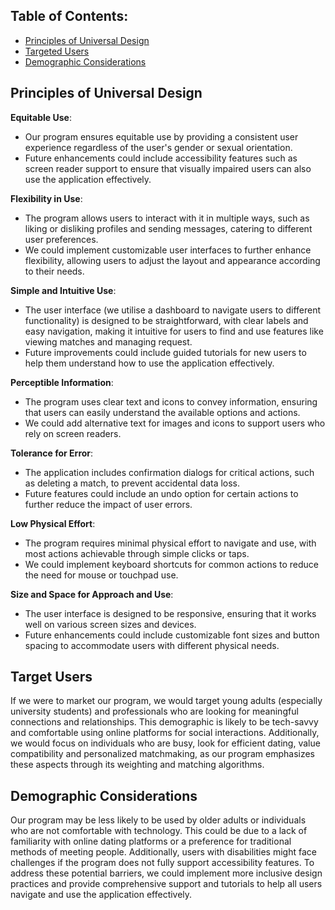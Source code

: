 ## Table of Contents:
- [Principles of Universal Design](#principles-of-universal-design)
- [Targeted Users](#targeted-users)
- [Demographic Considerations](#demographic-considerations)

## Principles of Universal Design

**Equitable Use**:
- Our program ensures equitable use by providing a consistent user experience regardless of the user's gender or sexual orientation.
- Future enhancements could include accessibility features such as screen reader support to ensure that visually impaired users can also use the application effectively.

**Flexibility in Use**:
- The program allows users to interact with it in multiple ways, such as liking or disliking profiles and sending messages, catering to different user preferences.
-  We could implement customizable user interfaces to further enhance flexibility, allowing users to adjust the layout and appearance according to their needs.

**Simple and Intuitive Use**:
- The user interface (we utilise a dashboard to navigate users to different functionality) is designed to be straightforward, with clear labels and easy navigation, making it intuitive for users to find and use features like viewing matches and managing request.
- Future improvements could include guided tutorials for new users to help them understand how to use the application effectively.

**Perceptible Information**:
- The program uses clear text and icons to convey information, ensuring that users can easily understand the available options and actions.
- We could add alternative text for images and icons to support users who rely on screen readers.

**Tolerance for Error**:
- The application includes confirmation dialogs for critical actions, such as deleting a match, to prevent accidental data loss.
- Future features could include an undo option for certain actions to further reduce the impact of user errors.

**Low Physical Effort**:
- The program requires minimal physical effort to navigate and use, with most actions achievable through simple clicks or taps.
- We could implement keyboard shortcuts for common actions to reduce the need for mouse or touchpad use.

**Size and Space for Approach and Use**:
- The user interface is designed to be responsive, ensuring that it works well on various screen sizes and devices.
- Future enhancements could include customizable font sizes and button spacing to accommodate users with different physical needs.

## Target Users
If we were to market our program, we would target young adults (especially university students) and professionals who are looking for meaningful connections and relationships. 
This demographic is likely to be tech-savvy and comfortable using online platforms for social interactions. 
Additionally, we would focus on individuals who are busy, look for efficient dating, value compatibility and personalized matchmaking, as our program emphasizes these aspects through its weighting and matching algorithms.

## Demographic Considerations
Our program may be less likely to be used by older adults or individuals who are not comfortable with technology. 
This could be due to a lack of familiarity with online dating platforms or a preference for traditional methods of meeting people. 
Additionally, users with disabilities might face challenges if the program does not fully support accessibility features. To address these potential barriers, we could implement more inclusive design practices and provide comprehensive support and tutorials to help all users navigate and use the application effectively.
```